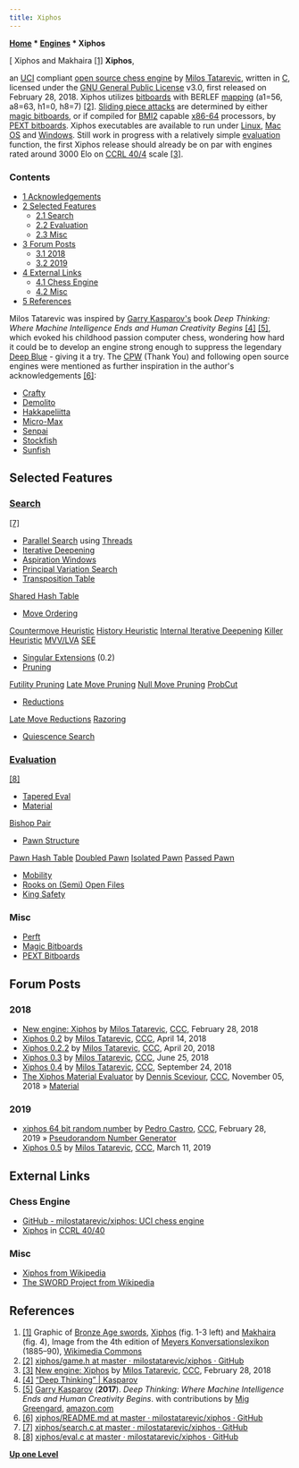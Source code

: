 ```yaml
---
title: Xiphos
---
```

**[Home](Home "Home") \* [Engines](Engines "Engines") \* Xiphos**



[ Xiphos and Makhaira <a id="cite-note-1" href="#cite-ref-1">[1]</a>
**Xiphos**,  

an [UCI](UCI "UCI") compliant [open source chess engine](Category:Open_Source "Category:Open Source") by [Milos Tatarevic](Milos_Tatarevic "Milos Tatarevic"), written in [C](C "C"), licensed under the [GNU General Public License](Free_Software_Foundation#GPL "Free Software Foundation") v3.0, first released on February 28, 2018. Xiphos utilizes [bitboards](Bitboards "Bitboards") with BERLEF [mapping](Square_Mapping_Considerations "Square Mapping Considerations") (a1=56, a8=63, h1=0, h8=7) <a id="cite-note-2" href="#cite-ref-2">[2]</a>. [Sliding piece attacks](Sliding_Piece_Attacks "Sliding Piece Attacks") are determined by either [magic bitboards](Magic_Bitboards "Magic Bitboards"), or if compiled for [BMI2](BMI2 "BMI2") capable [x86-64](X86-64 "X86-64") processors, by [PEXT bitboards](BMI2#PEXTBitboards "BMI2"). Xiphos executables are available to run under [Linux](Linux "Linux"), [Mac OS](Mac_OS "Mac OS") and [Windows](Windows "Windows"). Still work in progress with a relatively simple [evaluation](Evaluation "Evaluation") function, the first Xiphos release should already be on par with engines rated around 3000 Elo on [CCRL 40/4](CCRL "CCRL") scale <a id="cite-note-3" href="#cite-ref-3">[3]</a>. 



### Contents


* [1 Acknowledgements](#acknowledgements)
* [2 Selected Features](#selected-features)
	+ [2.1 Search](#search)
	+ [2.2 Evaluation](#evaluation)
	+ [2.3 Misc](#misc)
* [3 Forum Posts](#forum-posts)
	+ [3.1 2018](#2018)
	+ [3.2 2019](#2019)
* [4 External Links](#external-links)
	+ [4.1 Chess Engine](#chess-engine)
	+ [4.2 Misc](#misc-2)
* [5 References](#references)






Milos Tatarevic was inspired by [Garry Kasparov's](Garry_Kasparov "Garry Kasparov") book *Deep Thinking: Where Machine Intelligence Ends and Human Creativity Begins* <a id="cite-note-4" href="#cite-ref-4">[4]</a> <a id="cite-note-5" href="#cite-ref-5">[5]</a>, which evoked his childhood passion computer chess, wondering how hard it could be to develop an engine strong enough to suppress the legendary [Deep Blue](Deep_Blue "Deep Blue") - giving it a try. The [CPW](Home "Home") (Thank You) and following open source engines were mentioned as further inspiration in the author's acknowledgements <a id="cite-note-6" href="#cite-ref-6">[6]</a>:



* [Crafty](Crafty "Crafty")
* [Demolito](Demolito "Demolito")
* [Hakkapeliitta](Hakkapeliitta "Hakkapeliitta")
* [Micro-Max](Micro-Max "Micro-Max")
* [Senpai](Senpai "Senpai")
* [Stockfish](Stockfish "Stockfish")
* [Sunfish](Sunfish "Sunfish")


## Selected Features


### [Search](Search "Search")


<a id="cite-note-7" href="#cite-ref-7">[7]</a>



* [Parallel Search](Parallel_Search "Parallel Search") using [Threads](Thread "Thread")
* [Iterative Deepening](Iterative_Deepening "Iterative Deepening")
* [Aspiration Windows](Aspiration_Windows "Aspiration Windows")
* [Principal Variation Search](Principal_Variation_Search "Principal Variation Search")
* [Transposition Table](Transposition_Table "Transposition Table")


 [Shared Hash Table](Shared_Hash_Table "Shared Hash Table")
* [Move Ordering](Move_Ordering "Move Ordering")


 [Countermove Heuristic](Countermove_Heuristic "Countermove Heuristic")
 [History Heuristic](History_Heuristic "History Heuristic")
 [Internal Iterative Deepening](Internal_Iterative_Deepening "Internal Iterative Deepening")
 [Killer Heuristic](Killer_Heuristic "Killer Heuristic")
 [MVV/LVA](MVV-LVA "MVV-LVA")
 [SEE](Static_Exchange_Evaluation "Static Exchange Evaluation")
* [Singular Extensions](Singular_Extensions "Singular Extensions") (0.2)
* [Pruning](Pruning "Pruning")


 [Futility Pruning](Futility_Pruning "Futility Pruning")
 [Late Move Pruning](Futility_Pruning#MoveCountBasedPruning "Futility Pruning")
 [Null Move Pruning](Null_Move_Pruning "Null Move Pruning")
 [ProbCut](ProbCut "ProbCut")
* [Reductions](Reductions "Reductions")


 [Late Move Reductions](Late_Move_Reductions "Late Move Reductions")
 [Razoring](Razoring "Razoring")
* [Quiescence Search](Quiescence_Search "Quiescence Search")


### [Evaluation](Evaluation "Evaluation")


<a id="cite-note-8" href="#cite-ref-8">[8]</a>



* [Tapered Eval](Tapered_Eval "Tapered Eval")
* [Material](Material "Material")


 [Bishop Pair](Bishop_Pair "Bishop Pair")
* [Pawn Structure](Pawn_Structure "Pawn Structure")


 [Pawn Hash Table](Pawn_Hash_Table "Pawn Hash Table")
 [Doubled Pawn](Doubled_Pawn "Doubled Pawn")
 [Isolated Pawn](Isolated_Pawn "Isolated Pawn")
 [Passed Pawn](Passed_Pawn "Passed Pawn")
* [Mobility](Mobility "Mobility")
* [Rooks on (Semi) Open Files](Rook_on_Open_File "Rook on Open File")
* [King Safety](King_Safety "King Safety")


### Misc


* [Perft](Perft "Perft")
* [Magic Bitboards](Magic_Bitboards "Magic Bitboards")
* [PEXT Bitboards](BMI2#PEXTBitboards "BMI2")


## Forum Posts


### 2018


* [New engine: Xiphos](http://www.talkchess.com/forum/viewtopic.php?t=66709) by [Milos Tatarevic](Milos_Tatarevic "Milos Tatarevic"), [CCC](CCC "CCC"), February 28, 2018
* [Xiphos 0.2](http://www.talkchess.com/forum/viewtopic.php?t=67105) by [Milos Tatarevic](Milos_Tatarevic "Milos Tatarevic"), [CCC](CCC "CCC"), April 14, 2018
* [Xiphos 0.2.2](http://www.talkchess.com/forum/viewtopic.php?t=67179) by [Milos Tatarevic](Milos_Tatarevic "Milos Tatarevic"), [CCC](CCC "CCC"), April 20, 2018
* [Xiphos 0.3](http://www.talkchess.com/forum3/viewtopic.php?f=2&t=67820) by [Milos Tatarevic](Milos_Tatarevic "Milos Tatarevic"), [CCC](CCC "CCC"), June 25, 2018
* [Xiphos 0.4](http://www.talkchess.com/forum3/viewtopic.php?f=2&t=68508) by [Milos Tatarevic](Milos_Tatarevic "Milos Tatarevic"), [CCC](CCC "CCC"), September 24, 2018
* [The Xiphos Material Evaluator](http://www.talkchess.com/forum3/viewtopic.php?f=7&t=68842) by [Dennis Sceviour](Dennis_Sceviour "Dennis Sceviour"), [CCC](CCC "CCC"), November 05, 2018 » [Material](Material "Material")


### 2019


* [xiphos 64 bit random number](http://www.talkchess.com/forum3/viewtopic.php?f=7&t=70050) by [Pedro Castro](Pedro_Castro "Pedro Castro"), [CCC](CCC "CCC"), February 28, 2019 » [Pseudorandom Number Generator](Pseudorandom_Number_Generator "Pseudorandom Number Generator")
* [Xiphos 0.5](http://www.talkchess.com/forum3/viewtopic.php?f=2&t=70172) by [Milos Tatarevic](Milos_Tatarevic "Milos Tatarevic"), [CCC](CCC "CCC"), March 11, 2019


## External Links


### Chess Engine


* [GitHub - milostatarevic/xiphos: UCI chess engine](https://github.com/milostatarevic/xiphos)
* [Xiphos](http://ccrl.chessdom.com/ccrl/4040/cgi/compare_engines.cgi?family=Xiphos&print=Rating+list&print=Results+table&print=LOS+table&print=Ponder+hit+table&print=Eval+difference+table&print=Comopp+gamenum+table&print=Overlap+table&print=Score+with+common+opponents) in [CCRL 40/40](CCRL "CCRL")


### Misc


* [Xiphos from Wikipedia](https://en.wikipedia.org/wiki/Xiphos)
* [The SWORD Project from Wikipedia](https://en.wikipedia.org/wiki/The_SWORD_Project)


## References


1. <a id="cite-ref-1" href="#cite-note-1">[1]</a> Graphic of [Bronze Age swords](https://en.wikipedia.org/wiki/Bronze_Age_sword), [Xiphos](https://en.wikipedia.org/wiki/Xiphos) (fig. 1-3 left) and [Makhaira](https://en.wikipedia.org/wiki/Makhaira) (fig. 4), Image from the 4th edition of [Meyers Konversationslexikon](https://en.wikipedia.org/wiki/Meyers_Konversations-Lexikon) (1885–90), [Wikimedia Commons](https://en.wikipedia.org/wiki/Wikimedia_Commons)
2. <a id="cite-ref-2" href="#cite-note-2">[2]</a> [xiphos/game.h at master · milostatarevic/xiphos · GitHub](https://github.com/milostatarevic/xiphos/blob/master/src/game.h)
3. <a id="cite-ref-3" href="#cite-note-3">[3]</a> [New engine: Xiphos](http://www.talkchess.com/forum/viewtopic.php?t=66709) by [Milos Tatarevic](Milos_Tatarevic "Milos Tatarevic"), [CCC](CCC "CCC"), February 28, 2018
4. <a id="cite-ref-4" href="#cite-note-4">[4]</a> [“Deep Thinking” | Kasparov](http://www.kasparov.com/deep-thinking-ai/)
5. <a id="cite-ref-5" href="#cite-note-5">[5]</a> [Garry Kasparov](Garry_Kasparov "Garry Kasparov") (**2017**). *Deep Thinking: Where Machine Intelligence Ends and Human Creativity Begins*. with contributions by [Mig Greengard](index.php?title=Mig_Greengard&action=edit&redlink=1 "Mig Greengard (page does not exist)"), [amazon.com](https://www.amazon.com/Deep-Thinking-Machine-Intelligence-Creativity/dp/161039786X/ref=sr_1_3?ie=UTF8&qid=1487863915&sr=8-3&keywords=kasparov)
6. <a id="cite-ref-6" href="#cite-note-6">[6]</a> [xiphos/README.md at master · milostatarevic/xiphos · GitHub](https://github.com/milostatarevic/xiphos/blob/master/README.md)
7. <a id="cite-ref-7" href="#cite-note-7">[7]</a> [xiphos/search.c at master · milostatarevic/xiphos · GitHub](https://github.com/milostatarevic/xiphos/blob/master/src/search.c)
8. <a id="cite-ref-8" href="#cite-note-8">[8]</a> [xiphos/eval.c at master · milostatarevic/xiphos · GitHub](https://github.com/milostatarevic/xiphos/blob/master/src/eval.c)

**[Up one Level](Engines "Engines")**







 
